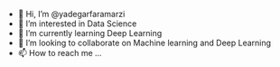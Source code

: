 - 👋 Hi, I’m @yadegarfaramarzi
- 👀 I’m interested in Data Science
- 🌱 I’m currently learning Deep Learning
- 💞️ I’m looking to collaborate on Machine learning and Deep Learning
- 📫 How to reach me ...

<!---
yadegarfaramarzi/yadegarfaramarzi is a ✨ special ✨ repository because its `README.md` (this file) appears on your GitHub profile.
You can click the Preview link to take a look at your changes.
--->
